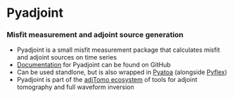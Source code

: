 # Pyadjoint


### Misfit measurement and adjoint source generation

- Pyadjoint is a small misfit measurement package that calculates misfit and adjoint sources on time series
- [Documentation](https://adjtomo.github.io/pyadjoint) for Pyadjoint can be found on GitHub
- Can be used standlone, but is also wrapped in [Pyatoa](https://github.com/adjtomo/pyatoa) (alongside 
  [Pyflex](https://github.com/adjtomo/pyflex))
- Pyadjoint is part of the [adjTomo ecosystem](https://github.com/adjtomo) of tools for 
  adjoint tomography and full waveform inversion
